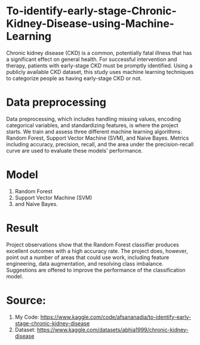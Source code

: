# To-identify-early-stage-Chronic-Kidney-Disease-using-Machine-Learning

Chronic kidney disease (CKD) is a common, potentially fatal illness that has a significant effect on general health. For successful intervention and therapy, patients with early-stage CKD must be promptly identified. Using a publicly available CKD dataset, this study uses machine learning techniques to categorize people as having early-stage CKD or not.

# Data preprocessing
Data preprocessing, which includes handling missing values, encoding categorical variables, and standardizing features, is where the project starts. We train and assess three different machine learning algorithms: Random Forest, Support Vector Machine (SVM), and Naive Bayes. Metrics including accuracy, precision, recall, and the area under the precision-recall curve are used to evaluate these models' performance.

# Model
1. Random Forest
2. Support Vector Machine (SVM)
3. and Naive Bayes.

# Result
Project observations show that the Random Forest classifier produces excellent outcomes with a high accuracy rate. The project does, however, point out a number of areas that could use work, including feature engineering, data augmentation, and resolving class imbalance. Suggestions are offered to improve the performance of the classification model.

# Source:
1. My Code: https://www.kaggle.com/code/afsananadia/to-identify-early-stage-chronic-kidney-disease
2. Dataset: https://www.kaggle.com/datasets/abhia1999/chronic-kidney-disease
